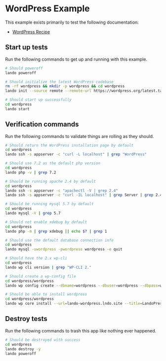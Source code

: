WordPress Example
=================

This example exists primarily to test the following documentation:

* [WordPress Recipe](https://docs.devwithlando.io/tutorials/wordpress.html)

Start up tests
--------------

Run the following commands to get up and running with this example.

```bash
# Should poweroff
lando poweroff

# Should initialize the latest WordPress codebase
rm -rf wordpress && mkdir -p wordpress && cd wordpress
lando init --source remote --remote-url https://wordpress.org/latest.tar.gz --recipe wordpress --webroot wordpress --name lando-wordpress

# Should start up successfully
cd wordpress
lando start
```

Verification commands
---------------------

Run the following commands to validate things are rolling as they should.

```bash
# Should return the WordPress installation page by default
cd wordpress
lando ssh -s appserver -c "curl -L localhost" | grep "WordPress"

# Should use 7.2 as the default php version
cd wordpress
lando php -v | grep 7.2

# Should be running apache 2.4 by default
cd wordpress
lando ssh -s appserver -c "apachectl -V | grep 2.4"
lando ssh -s appserver -c "curl -IL localhost" | grep Server | grep 2.4

# Should be running mysql 5.7 by default
cd wordpress
lando mysql -V | grep 5.7

# Should not enable xdebug by default
cd wordpress
lando php -m | grep xdebug || echo $? | grep 1

# Should use the default database connection info
cd wordpress
lando mysql -uwordpress -pwordpress wordpress -e quit

# Should have the 2.x wp-cli
cd wordpress
lando wp cli version | grep "WP-CLI 2."

# Should create a wp-config file
cd wordpress/wordpress
lando wp config create --dbname=wordpress --dbuser=wordpress --dbpass=wordpress --dbhost=database --force

# Should be able to install wordpress
cd wordpress/wordpress
lando wp core install --url=lando-wordpress.lndo.site --title=LandoPress --admin_user=admin --admin_email=mike@pirog.com --skip-email
```

Destroy tests
-------------

Run the following commands to trash this app like nothing ever happened.

```bash
# Should be destroyed with success
cd wordpress
lando destroy -y
lando poweroff
```
